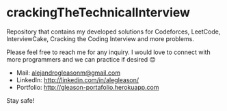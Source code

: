 # crackingTheTechnicalInterview
Repository that contains my developed solutions for Codeforces, LeetCode, InterviewCake, Cracking the Coding Interview and more problems.

Please feel free to reach me for any inquiry. I would love to connect with more programmers and we can practice if desired 😊
- Mail: alejandrogleasonm@gmail.com
- LinkedIn: http://linkedin.com/in/alegleason/
- Portfolio: http://gleason-portafolio.herokuapp.com

Stay safe!

